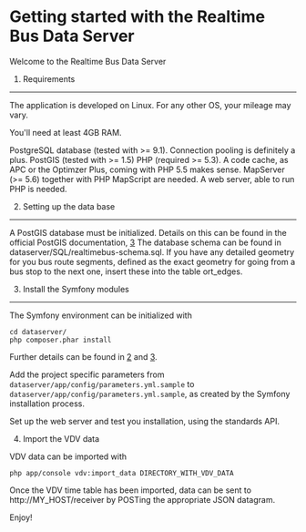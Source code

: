 Getting started with the Realtime Bus Data Server
=================================================

Welcome to the Realtime Bus Data Server

1) Requirements
----------------------------------

The application is developed on Linux. For any other OS, your mileage may vary.

You'll need at least 4GB RAM.

PostgreSQL database (tested with >= 9.1). Connection pooling is definitely a plus. 
PostGIS (tested with >= 1.5)
PHP (required >= 5.3). A code cache, as APC or the Optimzer Plus, coming with PHP 5.5 makes sense.
MapServer (>= 5.6) together with PHP MapScript are needed.
A web server, able to run PHP is needed. 


2) Setting up the data base 
-------------------------------------

A PostGIS database must be initialized. Details on this can be found in the official PostGIS documentation, [3] 
The database schema can be found in dataserver/SQL/realtimebus-schema.sql.
If you have any detailed geometry for you bus route segments, defined as the exact geometry for going from a bus
stop to the next one, insert these into the table ort_edges.  

3) Install the Symfony modules
--------------------------------

The Symfony environment can be initialized with

```
cd dataserver/
php composer.phar install
```

Further details can be found in [2] and [3]. 

Add the project specific parameters from `dataserver/app/config/parameters.yml.sample` to 
`dataserver/app/config/parameters.yml.sample`, as created by the Symfony installation process.

Set up the web server and test you installation, using the standards API. 

4) Import the VDV data

VDV data can be imported with

```
php app/console vdv:import_data DIRECTORY_WITH_VDV_DATA
```
Once the VDV time table has been imported, data can be sent to http://MY_HOST/receiver by POSTing the appropriate JSON
datagram.

Enjoy!

[1]:  http://postgis.net/documentation
[2]:  http://symfony.com/doc/2.3/book/installation.html
[3]:  http://getcomposer.org/
